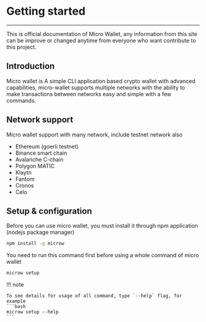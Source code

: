 # Getting started
---
This is official documentation of Micro Wallet, any information from this site can be improve or changed anytime from everyone who want contribute to this project.

## Introduction
Micro wallet is A simple CLI application based crypto wallet with advanced capabilities, micro-wallet supports multiple networks with the ability to make transactions between networks easy and simple with a few commands.

## Network support

Micro wallet support with many network, include testnet network also

- Ethereum (goerli testnet)
- Binance smart chain
- Avalanche C-chain
- Polygon MATIC
- Klaytn
- Fantom
- Cronos
- Celo


## Setup & configuration
Before you can use micro wallet, you must install it through npm application (nodejs package manager)

```bash
npm install -g microw
```

You need to run this command first before using a whole command of micro wallet
```bash
microw setup
```

!!! note

    To see details for usage of all command, type `--help` flag, for example
    ```bash
    microw setup --help
    ```